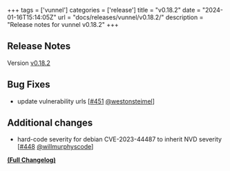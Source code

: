 +++
tags = ['vunnel']
categories = ['release']
title = "v0.18.2"
date = "2024-01-16T15:14:05Z"
url = "docs/releases/vunnel/v0.18.2/"
description = "Release notes for vunnel v0.18.2"
+++

## Release Notes

Version [v0.18.2](https://github.com/anchore/vunnel/releases/tag/v0.18.2)

## Bug Fixes

- update vulnerability urls [[#451](https://github.com/anchore/vunnel/pull/451) [@westonsteimel](https://github.com/westonsteimel)]

## Additional changes
- hard-code severity for debian CVE-2023-44487 to inherit NVD severity [[#448](https://github.com/anchore/vunnel/pull/448) [@willmurphyscode](https://github.com/willmurphyscode)]

**[(Full Changelog)](https://github.com/anchore/vunnel/compare/v0.18.1...v0.18.2)**
